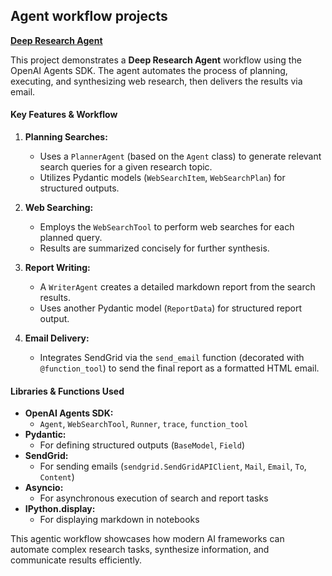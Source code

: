 ## Agent workflow projects

**[Deep Research Agent](./research_chat)**

This project demonstrates a **Deep Research Agent** workflow using the OpenAI Agents SDK. The agent automates the process of planning, executing, and synthesizing web research, then delivers the results via email.

#### Key Features & Workflow

1. **Planning Searches:**  
   - Uses a `PlannerAgent` (based on the `Agent` class) to generate relevant search queries for a given research topic.
   - Utilizes Pydantic models (`WebSearchItem`, `WebSearchPlan`) for structured outputs.

2. **Web Searching:**  
   - Employs the `WebSearchTool` to perform web searches for each planned query.
   - Results are summarized concisely for further synthesis.

3. **Report Writing:**  
   - A `WriterAgent` creates a detailed markdown report from the search results.
   - Uses another Pydantic model (`ReportData`) for structured report output.

4. **Email Delivery:**  
   - Integrates SendGrid via the `send_email` function (decorated with `@function_tool`) to send the final report as a formatted HTML email.

#### Libraries & Functions Used

- **OpenAI Agents SDK:**  
  - `Agent`, `WebSearchTool`, `Runner`, `trace`, `function_tool`
- **Pydantic:**  
  - For defining structured outputs (`BaseModel`, `Field`)
- **SendGrid:**  
  - For sending emails (`sendgrid.SendGridAPIClient`, `Mail`, `Email`, `To`, `Content`)
- **Asyncio:**  
  - For asynchronous execution of search and report tasks
- **IPython.display:**  
  - For displaying markdown in notebooks

This agentic workflow showcases how modern AI frameworks can automate complex research tasks, synthesize information, and communicate results efficiently.
